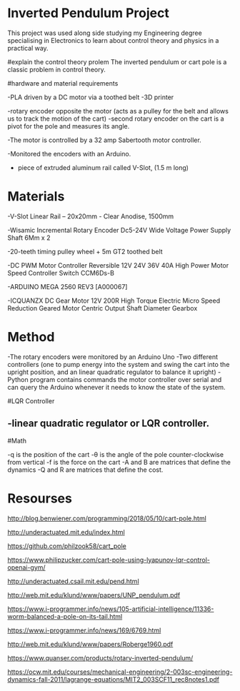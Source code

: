 # Inverted Pendulum Project 

This project was used along side studying my Engineering degree specialising in Electronics to learn about control theory and physics in a practical way. 

#explain the control theory prolem 
The inverted pendulum or cart pole is a classic problem in control theory.

#hardware and material requirements 

-PLA driven by a DC motor via a toothed belt
-3D printer 

-rotary encoder opposite the motor (acts as a pulley for the belt and allows us to track the motion of the cart)
-second rotary encoder on the cart is a pivot for the pole and measures its angle. 

-The motor is controlled by a 32 amp Sabertooth motor controller.

-Monitored the encoders with an Arduino.

- piece of extruded aluminum rail called V-Slot, (1.5 m long)

# Materials 

-V-Slot Linear Rail – 20x20mm - Clear Anodise, 1500mm

-Wisamic Incremental Rotary Encoder Dc5-24V Wide Voltage Power Supply Shaft 6Mm x 2

-20-teeth timing pulley wheel + 5m GT2 toothed belt

-DC PWM Motor Controller Reversible 12V 24V 36V 40A High Power Motor Speed Controller Switch CCM6Ds-B

-ARDUINO MEGA 2560 REV3 [A000067]

-ICQUANZX DC Gear Motor 12V 200R High Torque Electric Micro Speed Reduction Geared Motor Centric Output Shaft Diameter Gearbox

# Method


-The rotary encoders were monitored by an Arduino Uno
-Two different controllers (one to pump energy into the system and swing the cart into the upright position, and an linear quadratic regulator to balance it upright)
-Python program contains commands the motor controller over serial and can query the Arduino whenever it needs to know the state of the system.

#LQR Controller

-linear quadratic regulator or LQR controller. 
-

#Math 

-q is the position of the cart
-θ is the angle of the pole counter-clockwise from vertical 
-f is the force on the cart
-A and B are matrices that define the dynamics
-Q and R are matrices that define the cost. 


# Resourses 

http://blog.benwiener.com/programming/2018/05/10/cart-pole.html

http://underactuated.mit.edu/index.html

https://github.com/philzook58/cart_pole

https://www.philipzucker.com/cart-pole-using-lyapunov-lqr-control-openai-gym/

http://underactuated.csail.mit.edu/pend.html

http://web.mit.edu/klund/www/papers/UNP_pendulum.pdf

https://www.i-programmer.info/news/105-artificial-intelligence/11336-worm-balanced-a-pole-on-its-tail.html

https://www.i-programmer.info/news/169/6769.html

http://web.mit.edu/klund/www/papers/Roberge1960.pdf

https://www.quanser.com/products/rotary-inverted-pendulum/

https://ocw.mit.edu/courses/mechanical-engineering/2-003sc-engineering-dynamics-fall-2011/lagrange-equations/MIT2_003SCF11_rec8notes1.pdf

